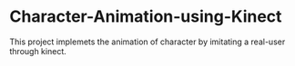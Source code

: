 # Character-Animation-using-Kinect
This project implemets the animation of character by imitating a real-user through kinect.
